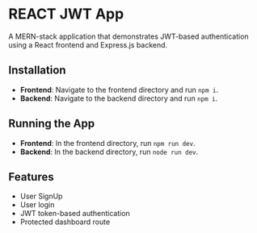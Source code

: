 # REACT JWT App

A MERN-stack application that demonstrates JWT-based authentication using a React frontend and Express.js backend.

## Installation

- **Frontend**: Navigate to the frontend directory and run `npm i`.
- **Backend**: Navigate to the backend directory and run `npm i`.

## Running the App

- **Frontend**: In the frontend directory, run `npm run dev`.
- **Backend**: In the backend directory, run `node run dev`.

## Features

- User SignUp
- User login
- JWT token-based authentication
- Protected dashboard route